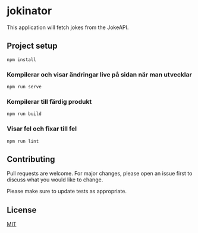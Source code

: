 # jokinator
This application will fetch jokes from the JokeAPI.

## Project setup
```
npm install
```

### Kompilerar och visar ändringar live på sidan när man utvecklar
```
npm run serve
```

### Kompilerar till färdig produkt
```
npm run build
```

### Visar fel och fixar till fel
```
npm run lint
```

## Contributing
Pull requests are welcome. For major changes, please open an issue first to discuss what you would like to change.

Please make sure to update tests as appropriate.

## License
[MIT](LICENSE)
